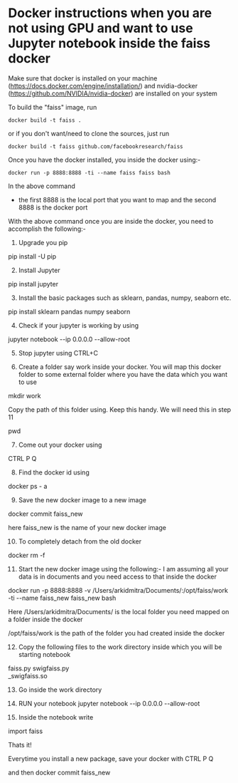 
[//]: # "**********************************************************"
[//]: # "** INSTALL file for Faiss (Fair AI Similarity Search    **"
[//]: # "**********************************************************"


Docker instructions when you are not using GPU and want to use Jupyter notebook inside the faiss docker
=======================================================================================================

Make sure that docker is installed on your machine
(https://docs.docker.com/engine/installation/) and nvidia-docker
(https://github.com/NVIDIA/nvidia-docker) are installed on your system

To build the "faiss" image, run

  `docker build -t faiss .`

or if you don't want/need to clone the sources, just run

  `docker build -t faiss github.com/facebookresearch/faiss`

Once you have the docker installed, you inside the docker using:-

`docker run -p 8888:8888 -ti --name faiss faiss bash`

In the above command
- the first 8888 is the local port that you want to map and the second 8888 is the docker port

With the above command once you are inside the docker, you need to accomplish the following:-

1. Upgrade you pip

pip install -U pip

2. Install Jupyter 

pip install jupyter

3. Install the basic packages such as sklearn, pandas, numpy, seaborn etc.

pip install sklearn pandas numpy seaborn

4. Check if your jupyter is working by using

jupyter notebook --ip 0.0.0.0 --allow-root

5. Stop jupyter using CTRL+C

6. Create a folder say work inside your docker. You will map this docker folder to some external folder where you have the data which you want to use

mkdir work 
 
Copy the path of this folder using. Keep this handy. We will need this in step 11

pwd

7. Come out your docker using

CTRL P Q

8. Find the docker id using

docker ps - a

9. Save the new docker image to a new image 

docker commit <WHATEVER IS YOUR docker id> faiss_new 

here faiss_new is the name of your new docker image

10. To completely detach from the old docker

docker rm -f <dockerid>

11. Start the new docker image using the following:-  I am assuming all your data is in documents and you need access to that inside the docker

docker run -p 8888:8888 -v /Users/arkidmitra/Documents/:/opt/faiss/work -ti --name faiss_new faiss_new bash

Here /Users/arkidmitra/Documents/ is the local folder you need mapped on a folder inside the docker

/opt/faiss/work is the path of the folder you had created inside the docker

12. Copy the following files to the work directory inside which you will be starting notebook

faiss.py
swigfaiss.py  
_swigfaiss.so 

13. Go inside the work directory

14. RUN your notebook
jupyter notebook --ip 0.0.0.0 --allow-root

14. Inside the notebook write

import faiss

Thats it!

Everytime you install a new package, save your docker with CTRL P Q 

and then docker commit <WHATEVER IS YOUR docker id> faiss_new 













